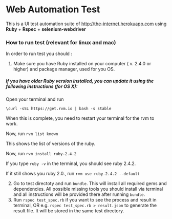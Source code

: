 # Web Automation Test

This is a  UI test automation suite of   http://the-internet.herokuapp.com using 
 **Ruby** + **Rspec** + **selenium-webdriver** 

### How to run test (relevant for linux and mac)


In order to run test you should :


1. Make sure you have  Ruby installed on your computer ( v. 2.4.0 or higher) and package manager, used for you OS.

##### If you have older Ruby version installed, you can update it using the following instructions (for OS X):

Open your terminal and run

`\curl -sSL https://get.rvm.io | bash -s stable` <br/>

When this is complete, you need to restart your terminal for the rvm to work.

Now, run `rvm list known`

This shows the list of versions of the ruby.

Now, run `rvm install ruby-2.4.2`

If you type `ruby -v` in the terminal, you should see ruby 2.4.2.

If it still shows you ruby 2.0., run `rvm use ruby-2.4.2 --default`


2. Go to test directoty and run `bundle`.  This will install all required gems and dependencies. All possible missing tools you should install via terminal and all instructions will be provided there after running `bundle`.
3. Run `rspec test_spec.rb` if you want to see the process and result in terminal, OR e.g. `rspec test_spec.rb > result.json` to generate the result file. It will be stored in the same test directory.



